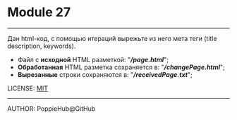 # Module 27

---

Дан html-код, с помощью итераций вырежьте из него мета теги (title description, keywords).

- Файл с **исходной** HTML разметкой: "***/page.html***";
- **Обработанная** HTML разметка сохраняется в: "***/changePage.html***";
- **Вырезанные** строки сохраняются в: "***/receivedPage.txt***";

LICENSE: [MIT](./license.md)

---

AUTHOR: PoppieHub@GitHub